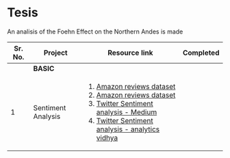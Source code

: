 # Tesis
An analisis of the Foehn Effect on the Northern Andes is made

| Sr. No. | Project                                                                | Resource link                                                                                                                                                                                                                                                                                                                                                                                                                                                                                                                                                                                                                                                                                                                                                                                                                                                                                                                                                                                                                                                                                                                                                                          | Completed                                                                                                                                                 |
| ------- | ---------------------------------------------------------------------- | -------------------------------------------------------------------------------------------------------------------------------------------------------------------------------------------------------------------------------------------------------------------------------------------------------------------------------------------------------------------------------------------------------------------------------------------------------------------------------------------------------------------------------------------------------------------------------------------------------------------------------------------------------------------------------------------------------------------------------------------------------------------------------------------------------------------------------------------------------------------------------------------------------------------------------------------------------------------------------------------------------------------------------------------------------------------------------------------------------------------------------------------------------------------------------------- | --------------------------------------------------------------------------------------------------------------------------------------------------------- |
|         | **BASIC**                                                              |                                                                                                                                                                                                                                                                                                                                                                                                                                                                                                                                                                                                                                                                                                                                                                                                                                                                                                                                                                                                                                                                                                                                                                                        |                                                                                                                                                           |
| 1       | Sentiment Analysis                                                     | <ol><li> [Amazon reviews dataset](https://www.kaggle.com/anshulrai/cudnnlstm-implementation-93-7-accuracy) </li><li>[Amazon reviews dataset](https://www.kaggle.com/muonneutrino/sentiment-analysis-with-amazon-reviews)</li><li>[Twitter Sentiment analysis - Medium](https://towardsdatascience.com/creating-the-twitter-sentiment-analysis-program-in-python-with-naive-bayes-classification-672e5589a7ed)</li><li>[Twitter Sentiment analysis - analytics vidhya](https://www.analyticsvidhya.com/blog/2018/07/hands-on-sentiment-analysis-dataset-python/)</li></ol>                                                                                                                                                                     
